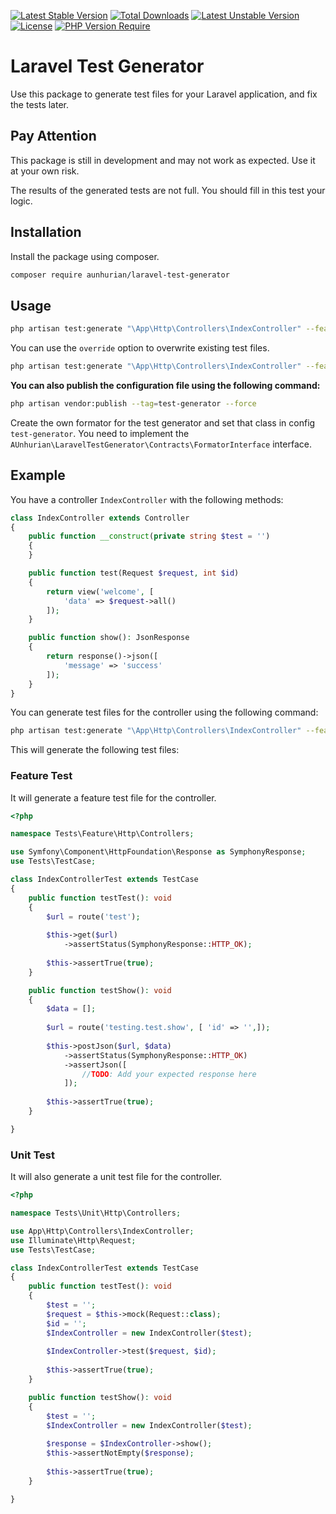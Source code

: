 [![Latest Stable Version](http://poser.pugx.org/aunhurian/laravel-test-generator/v)](https://packagist.org/packages/aunhurian/laravel-test-generator) [![Total Downloads](http://poser.pugx.org/aunhurian/laravel-test-generator/downloads)](https://packagist.org/packages/aunhurian/laravel-test-generator) [![Latest Unstable Version](http://poser.pugx.org/aunhurian/laravel-test-generator/v/unstable)](https://packagist.org/packages/aunhurian/laravel-test-generator) [![License](http://poser.pugx.org/aunhurian/laravel-test-generator/license)](https://packagist.org/packages/aunhurian/laravel-test-generator) [![PHP Version Require](http://poser.pugx.org/aunhurian/laravel-test-generator/require/php)](https://packagist.org/packages/aunhurian/laravel-test-generator)

# Laravel Test Generator
Use this package to generate test files for your Laravel application, and fix the tests later.

## Pay Attention
This package is still in development and may not work as expected. Use it at your own risk.

The results of the generated tests are not full. You should fill in this test your logic.
## Installation
Install the package using composer.

```bash
composer require aunhurian/laravel-test-generator
```

## Usage
```bash
php artisan test:generate "\App\Http\Controllers\IndexController" --feature --unit
```

You can use the `override` option to overwrite existing test files.

```bash
php artisan test:generate "\App\Http\Controllers\IndexController" --feature --unit --override
```

**You can also publish the configuration file using the following command:**

```bash
php artisan vendor:publish --tag=test-generator --force
```

Create the own formator for the test generator and set that class in config `test-generator`. You need to implement the `AUnhurian\LaravelTestGenerator\Contracts\FormatorInterface` interface.

## Example
You have a controller `IndexController` with the following methods:

```php
class IndexController extends Controller
{
    public function __construct(private string $test = '')
    {
    }

    public function test(Request $request, int $id)
    {
        return view('welcome', [
            'data' => $request->all()
        ]);
    }

    public function show(): JsonResponse
    {
        return response()->json([
            'message' => 'success'
        ]);
    }
}
```

You can generate test files for the controller using the following command:

```bash
php artisan test:generate "\App\Http\Controllers\IndexController" --feature --unit
```

This will generate the following test files:

### Feature Test
It will generate a feature test file for the controller.
```php
<?php

namespace Tests\Feature\Http\Controllers;

use Symfony\Component\HttpFoundation\Response as SymphonyResponse;
use Tests\TestCase;

class IndexControllerTest extends TestCase
{
    public function testTest(): void
    {
        $url = route('test');
        
        $this->get($url)
            ->assertStatus(SymphonyResponse::HTTP_OK);
        
        $this->assertTrue(true);
    }

    public function testShow(): void
    {
        $data = [];
        
        $url = route('testing.test.show', [ 'id' => '',]);
        
        $this->postJson($url, $data)
            ->assertStatus(SymphonyResponse::HTTP_OK)
            ->assertJson([
                //TODO: Add your expected response here
            ]);
        
        $this->assertTrue(true);
    }

}
```

### Unit Test
It will also generate a unit test file for the controller.
```php
<?php

namespace Tests\Unit\Http\Controllers;

use App\Http\Controllers\IndexController;
use Illuminate\Http\Request;
use Tests\TestCase;

class IndexControllerTest extends TestCase
{
    public function testTest(): void
    {
        $test = '';
        $request = $this->mock(Request::class);
        $id = '';
        $IndexController = new IndexController($test);
        
        $IndexController->test($request, $id);
        
        $this->assertTrue(true);
    }

    public function testShow(): void
    {
        $test = '';
        $IndexController = new IndexController($test);
        
        $response = $IndexController->show();
        $this->assertNotEmpty($response);
        
        $this->assertTrue(true);
    }

}
```
